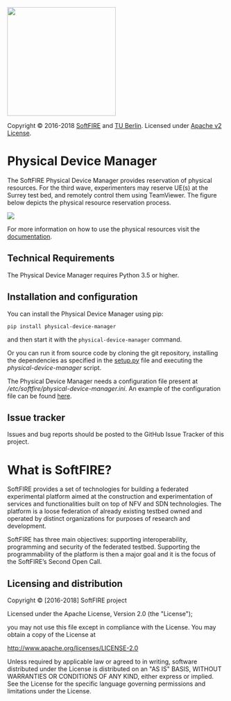   <img src="https://www.softfire.eu/wp-content/uploads/SoftFIRE_Logo_Fireball-300x300.png" width="250"/>

  Copyright © 2016-2018 [SoftFIRE](https://www.softfire.eu/) and [TU Berlin](http://www.av.tu-berlin.de/next_generation_networks/).
  Licensed under [Apache v2 License](http://www.apache.org/licenses/LICENSE-2.0).

# Physical Device Manager
The SoftFIRE Physical Device Manager provides reservation of physical resources. For the third wave, experimenters may reserve UE(s) at the Surrey test bed, and remotely control them using TeamViewer.
The figure below depicts the physical resource reservation process.

![](http://docs.softfire.eu/img/ue-reservation-engine.svg)

For more information on how to use the physical resources visit the [documentation](http://docs.softfire.eu/pd-manager).



## Technical Requirements

The Physical Device Manager requires Python 3.5 or higher.

## Installation and configuration

You can install the Physical Device Manager using pip:

```
pip install physical-device-manager
```

and then start it with the `physical-device-manager` command.

Or you can run it from source code by cloning the git repository, installing the dependencies as specified in the [setup.py](https://github.com/softfire-eu/physical-device-manager/blob/master/setup.py) file and executing the _physical-device-manager_ script.

The Physical Device Manager needs a configuration file present at _/etc/softfire/physical-device-manager.ini_. An example of the configuration file can be found [here](https://github.com/softfire-eu/physical-device-manager/blob/master/etc/physical-device-manager.ini).

## Issue tracker

Issues and bug reports should be posted to the GitHub Issue Tracker of this project.

# What is SoftFIRE?

SoftFIRE provides a set of technologies for building a federated experimental platform aimed at the construction and experimentation of services and functionalities built on top of NFV and SDN technologies.
The platform is a loose federation of already existing testbed owned and operated by distinct organizations for purposes of research and development.

SoftFIRE has three main objectives: supporting interoperability, programming and security of the federated testbed.
Supporting the programmability of the platform is then a major goal and it is the focus of the SoftFIRE’s Second Open Call.

## Licensing and distribution
Copyright © [2016-2018] SoftFIRE project

Licensed under the Apache License, Version 2.0 (the "License");

you may not use this file except in compliance with the License.
You may obtain a copy of the License at

  http://www.apache.org/licenses/LICENSE-2.0

Unless required by applicable law or agreed to in writing, software
distributed under the License is distributed on an "AS IS" BASIS,
WITHOUT WARRANTIES OR CONDITIONS OF ANY KIND, either express or implied.
See the License for the specific language governing permissions and
limitations under the License.

